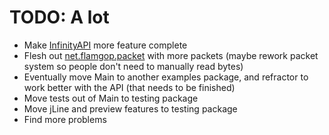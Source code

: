 # TODO: A lot

- Make [InfinityAPI](src/main/java/net/flamgop/InfinityAPI.java) more feature complete
- Flesh out [net.flamgop.packet](src/main/java/net/flamgop/packet) with more packets (maybe rework packet system so people don't need to manually read bytes)
- Eventually move Main to another examples package, and refractor to work better with the API (that needs to be finished)
- Move tests out of Main to testing package
- Move jLine and preview features to testing package
- Find more problems